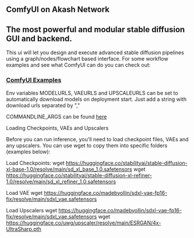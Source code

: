 ## ComfyUI on Akash Network

The most powerful and modular stable diffusion GUI and backend.
-----------

This ui will let you design and execute advanced stable diffusion pipelines using a graph/nodes/flowchart based interface. For some workflow examples and see what ComfyUI can do you can check out:
### [ComfyUI Examples](https://comfyanonymous.github.io/ComfyUI_examples/)

Env variables MODELURLS, VAEURLS and UPSCALEURLS can be set to automatically download models on deployment start. Just add a string with download urls separated by ","

COMMANDLINE_ARGS can be found [here](https://github.com/comfyanonymous/ComfyUI/blob/9bfec2bdbf0b0d778087a9b32f79e57e2d15b913/comfy/cli_args.py#L36)

Loading Checkpoints, VAEs and Upscalers

Before you can run inference, you'll need to load checkpoint files, VAEs and any upscalers. You can use wget to copy them into specific folders (examples below):

Load Checkpoints:
wget https://huggingface.co/stabilityai/stable-diffusion-xl-base-1.0/resolve/main/sd_xl_base_1.0.safetensors
wget https://huggingface.co/stabilityai/stable-diffusion-xl-refiner-1.0/resolve/main/sd_xl_refiner_1.0.safetensors

Load VAE
wget https://huggingface.co/madebyollin/sdxl-vae-fp16-fix/resolve/main/sdxl_vae.safetensors

Load Upscalers
wget https://huggingface.co/madebyollin/sdxl-vae-fp16-fix/resolve/main/sdxl_vae.safetensors
wget https://huggingface.co/uwg/upscaler/resolve/main/ESRGAN/4x-UltraSharp.pth

